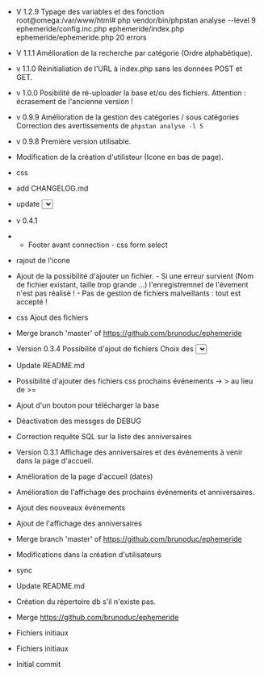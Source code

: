 - V 1.2.9
Typage des variables et des fonction
root@omega:/var/www/html# php vendor/bin/phpstan analyse --level 9 ephemeride/config.inc.php ephemeride/index.php ephemeride/ephemeride.php 
20 errors

- V 1.1.1
Amélioration de la recherche par catégorie (Ordre alphabétique).

- v 1.1.0
Réinitialiation de l'URL à index.php sans les données POST et GET.

- v 1.0.0
Posibilité de ré-uploader la base et/ou des fichiers. Attention : écrasement de l'ancienne version !

- v 0.9.9
Amélioration de la gestion des catégories / sous catégories
Correction des avertissements de `phpstan analyse -l 5`

- v 0.9.8
Première version utilisable.


- Modification de la création d'utilisteur (Icone en bas de page).
- css
- add CHANGELOG.md
- update <select> for sub cat css
- v 0.4.1
- - Footer avant connection - css form select
- rajout de l'icone
- Ajout de la possibilité d'ajouter un fichier. - Si une erreur survient (Nom de fichier existant, taille trop grande ...) l'enregistremnet de l'évement n'est pas réalisé ! - Pas de gestion de fichiers malveillants : tout est accepté !
- css Ajout des fichiers
- Merge branch 'master' of https://github.com/brunoduc/ephemeride
- Version 0.3.4 Possibilité d'ajout de fichiers Choix des <select>  restreint
- Update README.md
- Possibilité d'ajouter des fichiers css prochains événements ->   > au lieu de >=
- Ajout d'un bouton pour télécharger la base
- Déactivation des messges de DEBUG
- Correction requête SQL sur la liste des anniversaires
- Version 0.3.1 Affichage des anniversaires et des événements à venir dans la page d'accueil.
- Amélioration de la page d'accueil (dates)
- Amélioration de l'affichage des prochains événements et anniversaires.
- Ajout des nouveaux événements
- Ajout de l'affichage des anniversaires
- Merge branch 'master' of https://github.com/brunoduc/ephemeride
- Modifications dans la création d'utilisateurs
- sync
- Update README.md
- Création du répertoire db s'il n'existe pas.
- Merge https://github.com/brunoduc/ephemeride
- Fichiers initiaux
- Fichiers initiaux
- Initial commit
